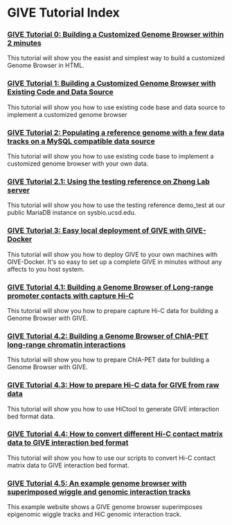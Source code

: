 # GIVE Tutorial Index
### [GIVE Tutorial 0: Building a Customized Genome Browser within 2 minutes](0-short%20code%20example.md)
This tutorial will show you the easist and simplest way to build a customized Genome Browser in HTML.
### [GIVE Tutorial 1: Building a Customized Genome Browser with Existing Code and Data Source](1-knownCodeDataSource.md)
This tutorial will show you how to use existing code base and data source to implement a customized genome browser
### [GIVE Tutorial 2: Populating a reference genome with a few data tracks on a MySQL compatible data source](2-dataSource.md)
This tutorial will show you how to use existing code base to implement a customized genome browser with your own data.
### [GIVE Tutorial 2.1: Using the testing reference on Zhong Lab server](2.1-dataSourcePhpMyAdmin.md)
This tutorial will show you how to use the testing reference demo_test at our public MariaDB instance on sysbio.ucsd.edu.
### [GIVE Tutorial 3: Easy local deployment of GIVE with GIVE-Docker](GIVE-Docker.md)
This tutorial will show you how to deploy GIVE to your own machines with GIVE-Docker. It's so easy to set up a complete GIVE in minutes without any affects to you host system. 
### [GIVE Tutorial 4.1: Building a Genome Browser of Long-range promoter contacts with capture Hi-C](../gallery/Demo1-captureHiC_promoter_contacts)
This tutorial will show you how to prepare capture Hi-C data for building a Genome Browser with GIVE.
### [GIVE Tutorial 4.2: Building a Genome Browser of ChIA-PET long-range chromatin interactions](../gallery/Demo2-ENCODE2_ChIA-PET)
This tutorial will show you how to prepare ChIA-PET data for building a Genome Browser with GIVE.
### [GIVE Tutorial 4.3: How to prepare Hi-C data for GIVE from raw data](Generate%20Hi-C%20bed%20file%20from%20raw%20data%20based%20on%20HiCtool.md)
This tutorial will show you how to use HiCtool to generate GIVE interaction bed format data.
### [GIVE Tutorial 4.4: How to convert different Hi-C contact matrix data to GIVE interaction bed format](Hi-C%20data%20conversion.md)
This tutorial will show you how to use our scripts to convert Hi-C contact matrix data to GIVE interaction bed format.
### [GIVE Tutorial 4.5: An example genome browser with superimposed wiggle and genomic interaction tracks](https://mcf7.givengine.org/)
This example website shows a GIVE genome browser superimposes epigenomic wiggle tracks and HiC genomic interaction track.







